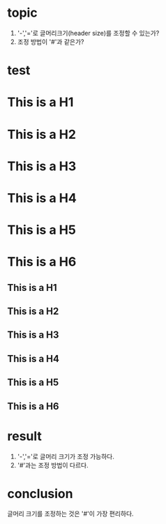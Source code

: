 # topic
1. '-','='로 글머리크기(header size)를 조정할 수 있는가?
2. 조정 방법이 '#'과 같은가?

# test
This is a H1
======
This is a H2
=====
This is a H3
====
This is a H4
===
This is a H5
==
This is a H6
=


This is a H1
------
This is a H2
-----
This is a H3
----
This is a H4
---
This is a H5
--
This is a H6
-

# result
1. '-','='로 글머리 크기가 조정 가능하다.
2. '#'과는 조정 방법이 다르다.

# conclusion
글머리 크기를 조정하는 것은 '#'이 가장 편리하다.

